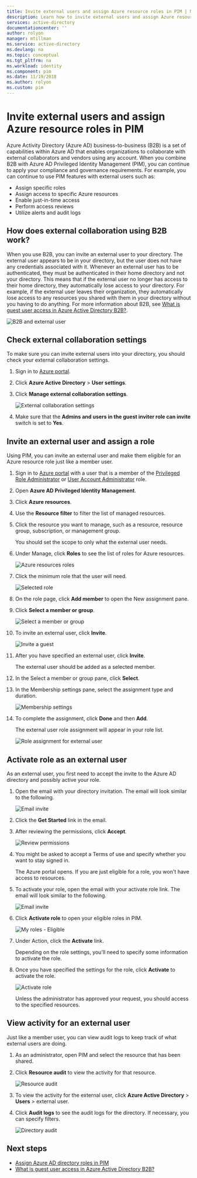 ```yaml
---
title: Invite external users and assign Azure resource roles in PIM | Microsoft Docs
description: Learn how to invite external users and assign Azure resource roles in Azure AD Privileged Identity Management (PIM).
services: active-directory
documentationcenter: ''
author: rolyon
manager: mtillman
ms.service: active-directory
ms.devlang: na
ms.topic: conceptual
ms.tgt_pltfrm: na
ms.workload: identity
ms.component: pim
ms.date: 11/19/2018
ms.author: rolyon
ms.custom: pim
---
```


# Invite external users and assign Azure resource roles in PIM

Azure Activity Directory (Azure AD) business-to-business (B2B) is a set of capabilities within Azure AD that enables organizations to collaborate with external collaborators and vendors using any account. When you combine B2B with Azure AD Privileged Identity Management (PIM), you can continue to apply your compliance and governance requirements. For example, you can continue to use PIM features with external users such as:

- Assign specific roles
- Assign access to specific Azure resources
- Enable just-in-time access
- Perform access reviews
- Utilize alerts and audit logs

## How does external collaboration using B2B work?

When you use B2B, you can invite an external user to your directory. The external user appears to be in your directory, but the user does not have any credentials associated with it. Whenever an external user has to be authenticated, they must be authenticated in their home directory and not your directory. This means that if the external user no longer has access to their home directory, they automatically lose access to your directory. For example, if the external user leaves their organization, they automatically lose access to any resources you shared with them in your directory without you having to do anything. For more information about B2B, see [What is guest user access in Azure Active Directory B2B?](../b2b/what-is-b2b.md).

![B2B and external user](./media/pim-resource-roles-external-users/b2b-external-user.png)

## Check external collaboration settings

To make sure you can invite external users into your directory, you should check your external collaboration settings.

1. Sign in to [Azure portal](https://portal.azure.com/).

1. Click **Azure Active Directory** > **User settings**.

1. Click **Manage external collaboration settings**.

    ![External collaboration settings](./media/pim-resource-roles-external-users/external-collaboration-settings.png)

1. Make sure that the **Admins and users in the guest inviter role can invite** switch is set to **Yes**.

## Invite an external user and assign a role

Using PIM, you can invite an external user and make them eligible for an Azure resource role just like a member user.

1. Sign in to [Azure portal](https://portal.azure.com/) with a user that is a member of the [Privileged Role Administrator](../users-groups-roles/directory-assign-admin-roles.md#privileged-role-administrator) or [User Account Administrator](../users-groups-roles/directory-assign-admin-roles.md#user-account-administrator) role.

1. Open **Azure AD Privileged Identity Management**.

1. Click **Azure resources**.

1. Use the **Resource filter** to filter the list of managed resources.

1. Click the resource you want to manage, such as a resource, resource group, subscription, or management group.

    You should set the scope to only what the external user needs.

1. Under Manage, click **Roles** to see the list of roles for Azure resources.

    ![Azure resources roles](./media/pim-resource-roles-external-users/resources-roles.png)

1. Click the minimum role that the user will need.

    ![Selected role](./media/pim-resource-roles-external-users/selected-role.png)

1. On the role page, click **Add member** to open the New assignment pane.

1. Click **Select a member or group**.

    ![Select a member or group](./media/pim-resource-roles-external-users/select-member-group.png)

1. To invite an external user, click **Invite**.

    ![Invite a guest](./media/pim-resource-roles-external-users/invite-guest.png)

1. After you have specified an external user, click **Invite**.

    The external user should be added as a selected member.

1. In the Select a member or group pane, click **Select**.

1. In the Membership settings pane, select the assignment type and duration.

    ![Membership settings](./media/pim-resource-roles-external-users/membership-settings.png)

1. To complete the assignment, click **Done** and then **Add**.

    The external user role assignment will appear in your role list.

    ![Role assignment for external user](./media/pim-resource-roles-external-users/role-assignment.png)

## Activate role as an external user

As an external user, you first need to accept the invite to the Azure AD directory and possibly active your role.

1. Open the email with your directory invitation. The email will look similar to the following.

    ![Email invite](./media/pim-resource-roles-external-users/email-invite.png)

1. Click the **Get Started** link in the email.

1. After reviewing the permissions, click **Accept**.

    ![Review permissions](./media/pim-resource-roles-external-users/invite-accept.png)

1. You might be asked to accept a Terms of use and specify whether you want to stay signed in.

    The Azure portal opens. If you are just eligible for a role, you won't have access to resources.

1. To activate your role, open the email with your activate role link. The email will look similar to the following.

    ![Email invite](./media/pim-resource-roles-external-users/email-role-assignment.png)

1. Click **Activate role** to open your eligible roles in PIM.

    ![My roles - Eligible](./media/pim-resource-roles-external-users/my-roles-eligible.png)

1. Under Action, click the **Activate** link.

    Depending on the role settings, you'll need to specify some information to activate the role.

1. Once you have specified the settings for the role, click **Activate** to activate the role.

    ![Activate role](./media/pim-resource-roles-external-users/activate-role.png)

    Unless the administrator has approved your request, you should access to the specified resources.

## View activity for an external user

Just like a member user, you can view audit logs to keep track of what external users are doing.

1. As an administrator, open PIM and select the resource that has been shared.

1. Click **Resource audit** to view the activity for that resource.

    ![Resource audit](./media/pim-resource-roles-external-users/audit-resource.png)

1. To view the activity for the external user, click **Azure Active Directory** > **Users** > external user.

1. Click **Audit logs** to see the audit logs for the directory. If necessary, you can specify filters.

    ![Directory audit](./media/pim-resource-roles-external-users/audit-directory.png)

## Next steps

- [Assign Azure AD directory roles in PIM](pim-how-to-add-role-to-user.md)
- [What is guest user access in Azure Active Directory B2B?](../b2b/what-is-b2b.md)
